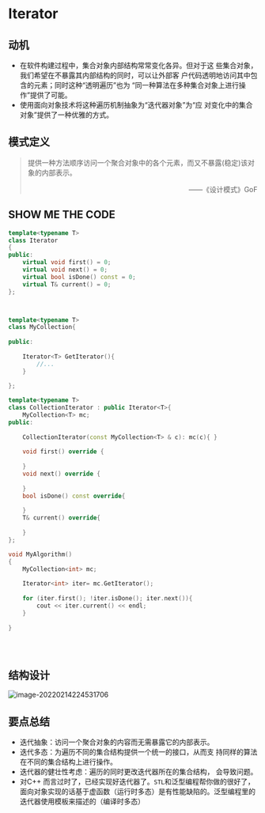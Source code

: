 # Iterator

## 动机

* 在软件构建过程中，集合对象内部结构常常变化各异。但对于这 些集合对象，我们希望在不暴露其内部结构的同时，可以让外部客 户代码透明地访问其中包含的元素；同时这种“透明遍历”也为 “同一种算法在多种集合对象上进行操作”提供了可能。 
* 使用面向对象技术将这种遍历机制抽象为“迭代器对象”为“应 对变化中的集合对象”提供了一种优雅的方式。

## 模式定义

> 提供一种方法顺序访问一个聚合对象中的各个元素，而又不暴露(稳定)该对象的内部表示。
>
> <p align="right"> ——《设计模式》GoF</p>

## SHOW ME THE CODE

```cpp
template<typename T>
class Iterator
{
public:
    virtual void first() = 0;
    virtual void next() = 0;
    virtual bool isDone() const = 0;
    virtual T& current() = 0;
};



template<typename T>
class MyCollection{
    
public:
    
    Iterator<T> GetIterator(){
        //...
    }
    
};

template<typename T>
class CollectionIterator : public Iterator<T>{
    MyCollection<T> mc;
public:
    
    CollectionIterator(const MyCollection<T> & c): mc(c){ }
    
    void first() override {
        
    }
    void next() override {
        
    }
    bool isDone() const override{
        
    }
    T& current() override{
        
    }
};

void MyAlgorithm()
{
    MyCollection<int> mc;
    
    Iterator<int> iter= mc.GetIterator();
    
    for (iter.first(); !iter.isDone(); iter.next()){
        cout << iter.current() << endl;
    }
    
}





```



## 结构设计

![image-20220214224531706](https://s2.loli.net/2022/02/14/Mir3Hh1PyzQuLtj.png)

## 要点总结

* 迭代抽象：访问一个聚合对象的内容而无需暴露它的内部表示。 
* 迭代多态：为遍历不同的集合结构提供一个统一的接口，从而支 持同样的算法在不同的集合结构上进行操作。 
* 迭代器的健壮性考虑：遍历的同时更改迭代器所在的集合结构， 会导致问题。
* 对C++ 而言过时了，已经实现好迭代器了。`STL`和泛型编程帮你做的很好了，面向对象实现的话基于虚函数（运行时多态）是有性能缺陷的。泛型编程里的迭代器使用模板来描述的（编译时多态）